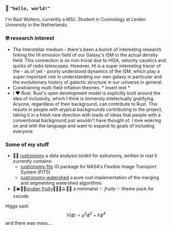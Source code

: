 ### 👋 `"hello, world!"`
I'm Raúl Wolters, currently a MSc. Student in Cosmology at Leiden University in the Netherlands.

### 🤓 research interest
- The Interstellar medium - there's been a bunch of interesting research linking the HI emission field of our Galaxy's ISM to the actual density field.
This connection is so non-trivial due to HISA, velocity caustics and quirks of radio telescopes. However, HI is a super interesting tracer of the - 
as of yet - poorly understood dynamics of the ISM, which play a super important role in understanding our own galaxy in particular and the evolutionary history
of galactic structure in our universe in general.
- Constraining multi-field inflation theories. * insert text *
- I ❤️ Rust. Rust's open development model is explicitly built around the idea of inclusivity, which I think is immensly intelectually gratifying. Anyone,
regardless of their background, can contribute to Rust. This results in people with atypical backgrounds contributing to the project, taking it in a fresh
new direction with loads of ideas that people with a conventional background just wouldn't have thought of. I love wokring on and with the language and
want to expand its goals of including everyone

### Some of my stuff
- 🦀🌌 [rustronomy](https://github.com/smups/rustronomy) a data analysis toolkit for astronomy, written in rust it currently contains:
  - [rustronomy-fits](https://github.com/smups/rustronomy-fits) IO package for NASA's Flexible Image Transport System (FITS)
  - [rustronomy-watershed](https://github.com/smups/rustronomy-watershed) a pure rust implementation of the merging and segmenting watershed algorithms
- 🍇🫐🍒🍎[gruber fruity](https://github.com/smups/gruber-fruity)🍊🍋🍐🫒🍧🌸 a minimalist ✨ *fruity* ✨ theme pack for vscode

Higgs said:
$$
V(\phi)=\mu^2\phi^2+\lambda\phi^4
$$
and there was mass...
